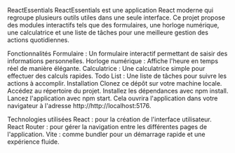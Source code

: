 ReactEssentials
ReactEssentials est une application React moderne qui regroupe plusieurs outils utiles dans une seule interface. Ce projet propose des modules interactifs tels que des formulaires, une horloge numérique, une calculatrice et une liste de tâches pour une meilleure gestion des actions quotidiennes.

Fonctionnalités
Formulaire : Un formulaire interactif permettant de saisir des informations personnelles.
Horloge numérique : Affiche l'heure en temps réel de manière élégante.
Calculatrice : Une calculatrice simple pour effectuer des calculs rapides.
Todo List : Une liste de tâches pour suivre les actions à accomplir.
Installation
Clonez ce dépôt sur votre machine locale.
Accédez au répertoire du projet.
Installez les dépendances avec npm install.
Lancez l'application avec npm start.
Cela ouvrira l'application dans votre navigateur à l'adresse http://http://localhost:5176.

Technologies utilisées
React : pour la création de l'interface utilisateur.
React Router : pour gérer la navigation entre les différentes pages de l'application.
Vite : comme bundler pour un démarrage rapide et une expérience fluide.
